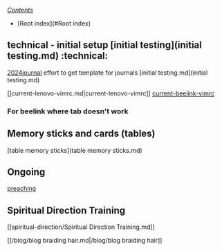 *[Contents](Contents.md)*
* [Root index](#Root index)
## technical - initial setup [initial testing](initial testing.md) :technical:

[2024journal](2024journal.md) effort to get template for journals  [initial
testing.md](initial testing.md)

[[current-lenovo-vimrc.md|current-lenovo-vimrc]]
[current-beelink-vimrc](current-beelink-vimrc.md)

### For beelink where tab doesn't work


## Memory sticks and cards (tables)

[table memory sticks](table memory sticks.md)

## Ongoing

[preaching](preaching.md)


## Spiritual Direction Training
[[spiritual-direction/Spiritual Direction Training.md]]

[[/blog/blog braiding hair.md|/blog/blog braiding hair]]
